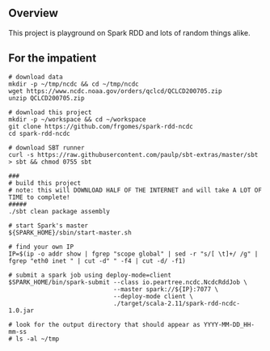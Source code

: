 ## Overview

This project is playground on Spark RDD and lots of random things alike.

## For the impatient

    # download data
    mkdir -p ~/tmp/ncdc && cd ~/tmp/ncdc
    wget https://www.ncdc.noaa.gov/orders/qclcd/QCLCD200705.zip
    unzip QCLCD200705.zip

    # download this project
    mkdir -p ~/workspace && cd ~/workspace
    git clone https://github.com/frgomes/spark-rdd-ncdc
    cd spark-rdd-ncdc

    # download SBT runner
    curl -s https://raw.githubusercontent.com/paulp/sbt-extras/master/sbt > sbt && chmod 0755 sbt

    ###
    # build this project
    # note: this will DOWNLOAD HALF OF THE INTERNET and will take A LOT OF TIME to complete!
    #####
    ./sbt clean package assembly

    # start Spark's master
    ${SPARK_HOME}/sbin/start-master.sh

    # find your own IP
    IP=$(ip -o addr show | fgrep "scope global" | sed -r "s/[ \t]+/ /g" | fgrep "eth0 inet " | cut -d" " -f4 | cut -d/ -f1)

    # submit a spark job using deploy-mode=client
    $SPARK_HOME/bin/spark-submit --class io.peartree.ncdc.NcdcRddJob \
                                 --master spark://${IP}:7077 \
                                 --deploy-mode client \
                                 ./target/scala-2.11/spark-rdd-ncdc-1.0.jar

    # look for the output directory that should appear as YYYY-MM-DD_HH-mm-ss
    # ls -al ~/tmp

